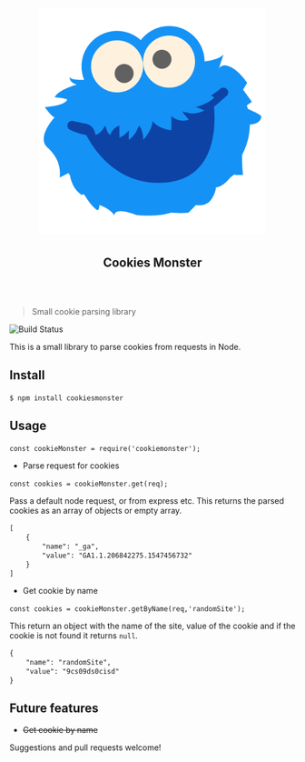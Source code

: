 <h1 align="center" style="text-align: center;">
<br/>
<img width="400" src="assets/logo.png">
<br/>
<h2 align="center">Cookies Monster</h2>
<br/>
<br/>
</h1>

> Small cookie parsing library

![Build Status](https://travis-ci.org/Amanej/cookiemonster.svg?branch=master)

This is a small library to parse cookies from requests in Node.

## Install

`$ npm install cookiesmonster`

## Usage

`const cookieMonster = require('cookiemonster');`

* Parse request for cookies

`const cookies = cookieMonster.get(req);`

Pass a default node request, or from express etc. This returns the parsed cookies as an array of objects or empty array.

```
[
    {
        "name": "_ga",
        "value": "GA1.1.206842275.1547456732"
    }
]
```

* Get cookie by name

`const cookies = cookieMonster.getByName(req,'randomSite');`

This return an object with the name of the site, value of the cookie and if the cookie is not found it returns `null`.

```
{
    "name": "randomSite",
    "value": "9cs09ds0cisd"
}
```

## Future features

* ~~Get cookie by name~~

Suggestions and pull requests welcome!